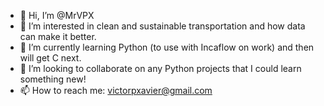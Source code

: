 - 👋 Hi, I’m @MrVPX
- 👀 I’m interested in clean and sustainable transportation and how data can make it better.
- 🌱 I’m currently learning Python (to use with Incaflow on work) and then will get C next.
- 💞️ I’m looking to collaborate on any Python projects that I could learn something new!
- 📫 How to reach me: victorpxavier@gmail.com

<!---
MrVPX/MrVPX is a ✨ special ✨ repository because its `README.md` (this file) appears on your GitHub profile.
You can click the Preview link to take a look at your changes.
--->
